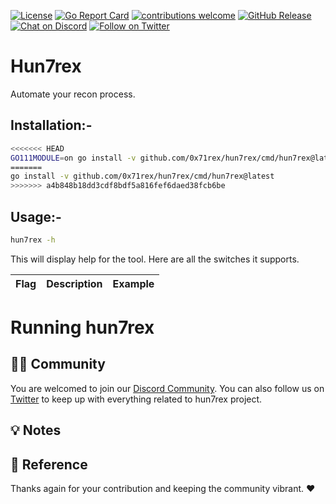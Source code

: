 [![License](https://img.shields.io/badge/license-MIT-_red.svg?style=plastic)](https://opensource.org/licenses/MIT)
[![Go Report Card](https://goreportcard.com/badge/github.com/0x71rex/hun7rex?style=plastic)](https://goreportcard.com/report/github.com/0x71rex/hun7rex)
[![contributions welcome](https://img.shields.io/badge/contributions-welcome-brightgreen.svg?style=plastic)](https://github.com/0x71rex/hun7rex/issues)
[![GitHub Release](https://img.shields.io/github/release/0x71rex/hun7rex?style=plastic)](https://github.com/0x71rex/hun7rex/releases)
[![Chat on Discord](https://img.shields.io/discord/822482475880022038.svg?logo=discord&style=plastic)](https://discord.gg/cTKMyNuDNH)
[![Follow on Twitter](https://img.shields.io/twitter/follow/0x71rex?color=1DA1F2&logo=twitter&style=plastic)](https://twitter.com/intent/follow?original_referer=https%3A%2F%2Fgithub.com%2F0x71rex&screen_name=0x71rex)

# Hun7rex

Automate your recon process.

## Installation:- 

```bash
<<<<<<< HEAD
GO111MODULE=on go install -v github.com/0x71rex/hun7rex/cmd/hun7rex@latest
=======
go install -v github.com/0x71rex/hun7rex/cmd/hun7rex@latest
>>>>>>> a4b848b18dd3cdf8bdf5a816fef6daed38fcb6be
```

## Usage:- 

```bash
hun7rex -h
```

This will display help for the tool. Here are all the switches it supports.

| Flag                     | Description                              | Example                                                  |
| ------------------------ | ---------------------------------------- | -------------------------------------------------------- |


# Running hun7rex


👨‍💻 Community
-----

You are welcomed to join our [Discord Community](https://discord.gg/cTKMyNuDNH). You can also follow us on [Twitter](https://twitter.com/0x71rex) to keep up with everything related to hun7rex project.

💡 Notes
-----

📌 Reference
-----


Thanks again for your contribution and keeping the community vibrant. :heart:
